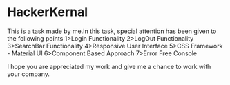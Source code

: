 # HackerKernal
This is a task made by me.In this task, special attention has been given to the following points
1>Login Functionality
2>LogOut Functionality
3>SearchBar Functionality
4>Responsive User Interface
5>CSS Framework - Material UI
6>Component Based Approach
7>Error Free Console

I hope you are appreciated my work and give me a chance to work with your company.
